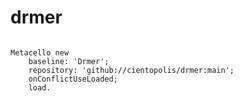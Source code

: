 # drmer

````Smalltalk

Metacello new
	baseline: 'Drmer';
	repository: 'github://cientopolis/drmer:main';
	onConflictUseLoaded;
	load.
  
  ````
